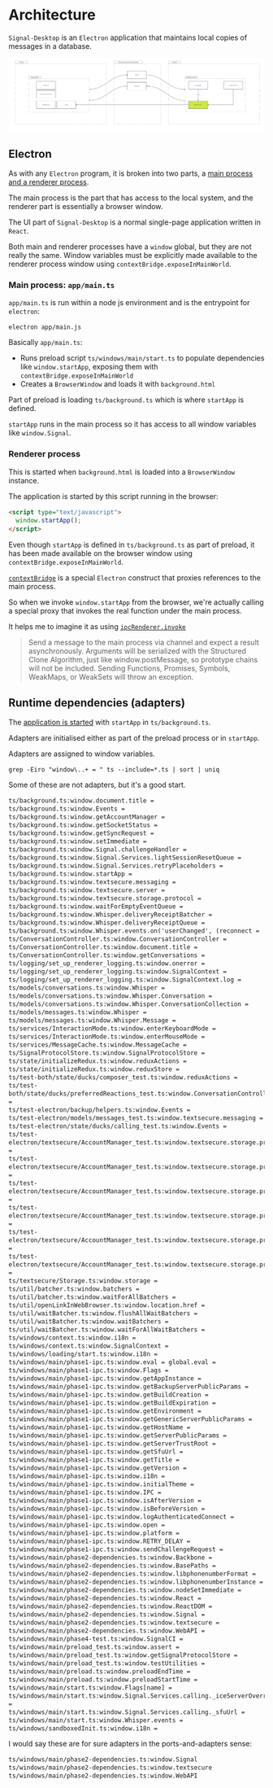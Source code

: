 # Architecture

`Signal-Desktop` is an `Electron` application that maintains local copies of messages in a database.

![Architecture diagram](./assets/architecture/architecture.jpg)

## Electron

As with any `Electron` program, it is broken into two parts, a [main process and a renderer process](https://www.electronjs.org/docs/latest/tutorial/process-model#the-multi-process-model).

The main process is the part that has access to the local system, and the renderer part is essentially a browser window.

The UI part of `Signal-Desktop` is a normal single-page application written in `React`.

Both main and renderer processes have a `window` global, but they are not really the same. Window variables must be explicitly made available to the renderer process window using `contextBridge.exposeInMainWorld`.

### Main process: `app/main.ts`

`app/main.ts` is run within a node js environment and is the entrypoint for `electron`:

```shell
electron app/main.js
```

Basically `app/main.ts`:

- Runs preload script `ts/windows/main/start.ts` to populate dependencies like `window.startApp`, exposing them with `contextBridge.exposeInMainWorld`
- Creates a `BrowserWindow` and loads it with `background.html`

Part of preload is loading `ts/background.ts` which is where `startApp` is defined.

`startApp` runs in the main process so it has access to all window variables like `window.Signal`.

### Renderer process

This is started when `background.html` is loaded into a `BrowserWindow` instance.

The application is started by this script running in the browser:

```html
<script type="text/javascript">
  window.startApp();
</script>
```

Even though `startApp` is defined in `ts/background.ts` as part of preload, it has been made available on the browser window using `contextBridge.exposeInMainWorld`.

[`contextBridge`](https://www.electronjs.org/docs/latest/api/context-bridge) is a special `Electron` construct that proxies references to the main process.

So when we invoke `window.startApp` from the browser, we're actually calling a special proxy that invokes the real function under the main process.

It helps me to imagine it as using [`ipcRenderer.invoke`](https://www.electronjs.org/docs/latest/api/ipc-renderer#ipcrendererinvokechannel-args)

> Send a message to the main process via channel and expect a result asynchronously. Arguments will be serialized with the Structured Clone Algorithm, just like window.postMessage, so prototype chains will not be included. Sending Functions, Promises, Symbols, WeakMaps, or WeakSets will throw an exception.

## Runtime dependencies (adapters)

The [application is started](./how/how-application-is-started.md) with `startApp` in `ts/background.ts`.

Adapters are initialised either as part of the preload process or in `startApp`.

Adapters are assigned to window variables.

```shell
grep -Eiro "window\..+ = " ts --include=*.ts | sort | uniq
```

Some of these are not adapters, but it's a good start.

```shell
ts/background.ts:window.document.title =
ts/background.ts:window.Events =
ts/background.ts:window.getAccountManager =
ts/background.ts:window.getSocketStatus =
ts/background.ts:window.getSyncRequest =
ts/background.ts:window.setImmediate =
ts/background.ts:window.Signal.challengeHandler =
ts/background.ts:window.Signal.Services.lightSessionResetQueue =
ts/background.ts:window.Signal.Services.retryPlaceholders =
ts/background.ts:window.startApp =
ts/background.ts:window.textsecure.messaging =
ts/background.ts:window.textsecure.server =
ts/background.ts:window.textsecure.storage.protocol =
ts/background.ts:window.waitForEmptyEventQueue =
ts/background.ts:window.Whisper.deliveryReceiptBatcher =
ts/background.ts:window.Whisper.deliveryReceiptQueue =
ts/background.ts:window.Whisper.events.on('userChanged', (reconnect =
ts/ConversationController.ts:window.ConversationController =
ts/ConversationController.ts:window.document.title =
ts/ConversationController.ts:window.getConversations =
ts/logging/set_up_renderer_logging.ts:window.onerror =
ts/logging/set_up_renderer_logging.ts:window.SignalContext =
ts/logging/set_up_renderer_logging.ts:window.SignalContext.log =
ts/models/conversations.ts:window.Whisper =
ts/models/conversations.ts:window.Whisper.Conversation =
ts/models/conversations.ts:window.Whisper.ConversationCollection =
ts/models/messages.ts:window.Whisper =
ts/models/messages.ts:window.Whisper.Message =
ts/services/InteractionMode.ts:window.enterKeyboardMode =
ts/services/InteractionMode.ts:window.enterMouseMode =
ts/services/MessageCache.ts:window.MessageCache =
ts/SignalProtocolStore.ts:window.SignalProtocolStore =
ts/state/initializeRedux.ts:window.reduxActions =
ts/state/initializeRedux.ts:window.reduxStore =
ts/test-both/state/ducks/composer_test.ts:window.reduxActions =
ts/test-both/state/ducks/preferredReactions_test.ts:window.ConversationController =
ts/test-electron/backup/helpers.ts:window.Events =
ts/test-electron/models/messages_test.ts:window.textsecure.messaging =
ts/test-electron/state/ducks/calling_test.ts:window.Events =
ts/test-electron/textsecure/AccountManager_test.ts:window.textsecure.storage.protocol.loadKyberPreKeys =
ts/test-electron/textsecure/AccountManager_test.ts:window.textsecure.storage.protocol.loadPreKeys =
ts/test-electron/textsecure/AccountManager_test.ts:window.textsecure.storage.protocol.loadSignedPreKeys =
ts/test-electron/textsecure/AccountManager_test.ts:window.textsecure.storage.protocol.removeKyberPreKeys =
ts/test-electron/textsecure/AccountManager_test.ts:window.textsecure.storage.protocol.removePreKeys =
ts/test-electron/textsecure/AccountManager_test.ts:window.textsecure.storage.protocol.removeSignedPreKeys =
ts/textsecure/Storage.ts:window.storage =
ts/util/batcher.ts:window.batchers =
ts/util/batcher.ts:window.waitForAllBatchers =
ts/util/openLinkInWebBrowser.ts:window.location.href =
ts/util/waitBatcher.ts:window.flushAllWaitBatchers =
ts/util/waitBatcher.ts:window.waitBatchers =
ts/util/waitBatcher.ts:window.waitForAllWaitBatchers =
ts/windows/context.ts:window.i18n =
ts/windows/context.ts:window.SignalContext =
ts/windows/loading/start.ts:window.i18n =
ts/windows/main/phase1-ipc.ts:window.eval = global.eval =
ts/windows/main/phase1-ipc.ts:window.Flags =
ts/windows/main/phase1-ipc.ts:window.getAppInstance =
ts/windows/main/phase1-ipc.ts:window.getBackupServerPublicParams =
ts/windows/main/phase1-ipc.ts:window.getBuildCreation =
ts/windows/main/phase1-ipc.ts:window.getBuildExpiration =
ts/windows/main/phase1-ipc.ts:window.getEnvironment =
ts/windows/main/phase1-ipc.ts:window.getGenericServerPublicParams =
ts/windows/main/phase1-ipc.ts:window.getHostName =
ts/windows/main/phase1-ipc.ts:window.getServerPublicParams =
ts/windows/main/phase1-ipc.ts:window.getServerTrustRoot =
ts/windows/main/phase1-ipc.ts:window.getSfuUrl =
ts/windows/main/phase1-ipc.ts:window.getTitle =
ts/windows/main/phase1-ipc.ts:window.getVersion =
ts/windows/main/phase1-ipc.ts:window.i18n =
ts/windows/main/phase1-ipc.ts:window.initialTheme =
ts/windows/main/phase1-ipc.ts:window.IPC =
ts/windows/main/phase1-ipc.ts:window.isAfterVersion =
ts/windows/main/phase1-ipc.ts:window.isBeforeVersion =
ts/windows/main/phase1-ipc.ts:window.logAuthenticatedConnect =
ts/windows/main/phase1-ipc.ts:window.open =
ts/windows/main/phase1-ipc.ts:window.platform =
ts/windows/main/phase1-ipc.ts:window.RETRY_DELAY =
ts/windows/main/phase1-ipc.ts:window.sendChallengeRequest =
ts/windows/main/phase2-dependencies.ts:window.Backbone =
ts/windows/main/phase2-dependencies.ts:window.BasePaths =
ts/windows/main/phase2-dependencies.ts:window.libphonenumberFormat =
ts/windows/main/phase2-dependencies.ts:window.libphonenumberInstance =
ts/windows/main/phase2-dependencies.ts:window.nodeSetImmediate =
ts/windows/main/phase2-dependencies.ts:window.React =
ts/windows/main/phase2-dependencies.ts:window.ReactDOM =
ts/windows/main/phase2-dependencies.ts:window.Signal =
ts/windows/main/phase2-dependencies.ts:window.textsecure =
ts/windows/main/phase2-dependencies.ts:window.WebAPI =
ts/windows/main/phase4-test.ts:window.SignalCI =
ts/windows/main/preload_test.ts:window.assert =
ts/windows/main/preload_test.ts:window.getSignalProtocolStore =
ts/windows/main/preload_test.ts:window.testUtilities =
ts/windows/main/preload.ts:window.preloadEndTime =
ts/windows/main/preload.ts:window.preloadStartTime =
ts/windows/main/start.ts:window.Flags[name] =
ts/windows/main/start.ts:window.Signal.Services.calling._iceServerOverride =
ts/windows/main/start.ts:window.Signal.Services.calling._sfuUrl =
ts/windows/main/start.ts:window.Whisper.events =
ts/windows/sandboxedInit.ts:window.i18n =
```

I would say these are for sure adapters in the ports-and-adapters sense:

```shell
ts/windows/main/phase2-dependencies.ts:window.Signal
ts/windows/main/phase2-dependencies.ts:window.textsecure
ts/windows/main/phase2-dependencies.ts:window.WebAPI
```
